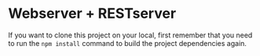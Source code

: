 # Webserver + RESTserver

If you want to clone this project on your local, first remember that you need to run the ```npm install``` command to build the project dependencies again.
